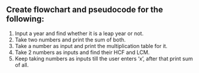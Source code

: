 
## Create flowchart and pseudocode for the following:

1. Input a year and find whether it is a leap year or not.
2. Take two numbers and print the sum of both.
3. Take a number as input and print the multiplication table for it.
4. Take 2 numbers as inputs and find their HCF and LCM.
5. Keep taking numbers as inputs till the user enters ‘x’, after that print sum of all.